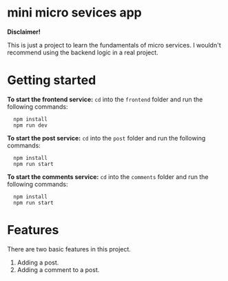 # mini micro sevices app

**Disclaimer!**

This is just a project to learn the fundamentals of micro services. I wouldn't recommend using the backend logic in a real project.

# Getting started

**To start the frontend service:**
`cd` into the `frontend` folder and run the following commands:

```
  npm install
  npm run dev
```

**To start the post service:**
`cd` into the `post` folder and run the following commands:

```
  npm install
  npm run start
```

**To start the comments service:**
`cd` into the `comments` folder and run the following commands:

```
  npm install
  npm run start
```

# Features

There are two basic features in this project.

1. Adding a post.
2. Adding a comment to a post.
